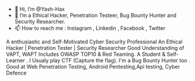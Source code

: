 - 👋 Hi, I’m @Yash-Hax
- 👀 I’m a Ethical Hacker, Penetration Testeer, Bug Bounty Hunter and Security Researcher.
- 📫 How to reach me : Instagram , Linkedin , Facebook , Twitter 

A enthusiastic and Self-Motivated Cyber Security Professional                                                                                                                     An Ethical Hacker | Penetration Tester | Security Researcher                                                                                                                        Good Understanding of VAPT, WAPT Includes OWASP TOP10 & Red Teaming.                                                                                                                A Student & Self-Learner . I Usualy play CTF (Capture the flag).                                                                                                                    I'm a Bug Bounty Hunter too . Good at Web Penetration Testing, Android Pentesting,Api testing, Cyber Defence
